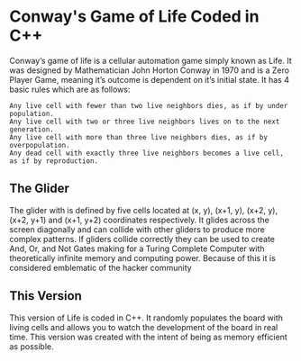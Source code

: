 # Conway's Game of Life Coded in C++
Conway’s game of life is a cellular automation game simply known as Life. It was designed by Mathematician John Horton Conway in 1970 and is a Zero Player Game, meaning it’s outcome is dependent on it’s initial state. It has 4 basic rules which are as follows:

    Any live cell with fewer than two live neighbors dies, as if by under population.
    Any live cell with two or three live neighbors lives on to the next generation.
    Any live cell with more than three live neighbors dies, as if by overpopulation.
    Any dead cell with exactly three live neighbors becomes a live cell, as if by reproduction.
    
## The Glider
The glider with is defined by five cells located at (x, y), (x+1, y), (x+2, y), (x+2, y+1) and (x+1, y+2) coordinates respectively. It glides across the screen diagonally and can collide with other gliders to produce more complex patterns. If gliders collide correctly they can be used to create And, Or, and Not Gates making for a Turing Complete Computer with theoretically infinite memory and computing power. Because of this it is considered emblematic of the hacker community

## This Version
This version of Life is coded in C++. It randomly populates the board with living cells and allows you to watch the development of the board in real time. This version was created with the intent of being as memory efficient as possible. 

